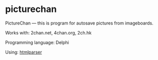 # picturechan
PictureChan — this is program for autosave pictures from imageboards.

Works with: 2chan.net, 4chan.org, 2ch.hk

Programming language: Delphi


Using: [htmlparser](https://github.com/ying32/htmlparser)
